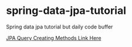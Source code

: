 # spring-data-jpa-tutorial
Spring data jpa tutorial but daily code buffer

 [JPA Query Creating Methods Link Here](https://docs.spring.io/spring-data/jpa/reference/jpa/query-methods.html)

